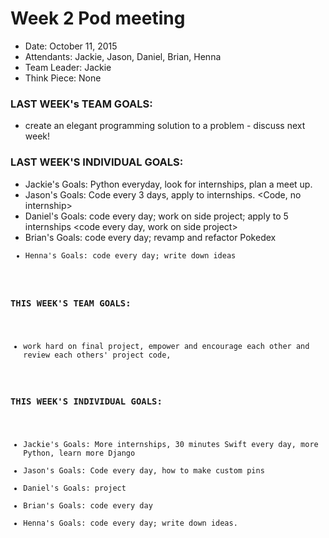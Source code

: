 # Week 2 Pod meeting

* Date: October 11, 2015
* Attendants: Jackie, Jason, Daniel, Brian, Henna
* Team Leader: Jackie
* Think Piece: None 
 

### LAST WEEK's TEAM GOALS: 
* create an elegant programming solution to a problem - discuss next week!

### LAST WEEK'S INDIVIDUAL GOALS:
* Jackie's Goals: Python everyday, look for internships, plan a meet up. <COMPLETED>
* Jason's Goals:  Code every 3 days, apply to internships. <Code, no internship>
* Daniel's Goals: code every day; work on side project; apply to 5 internships <code every day, work on side project>
* Brian's Goals:  code every day; revamp and refactor Pokedex <code every day>
* Henna's Goals: code every day; write down ideas <COMPLETED>

### THIS WEEK'S TEAM GOALS:
* work hard on final project, empower and encourage each other and review each others' project code, 


### THIS WEEK'S INDIVIDUAL GOALS:
* Jackie's Goals: More internships, 30 minutes Swift every day, more Python, learn more Django
* Jason's Goals:  Code every day, how to make custom pins
* Daniel's Goals: project
* Brian's Goals:  code every day
* Henna's Goals: code every day; write down ideas.
